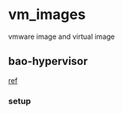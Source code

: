# vm_images

vmware image and virtual image

## bao-hypervisor

[ref](https://github.com/bao-project/bao-demos)

### setup
